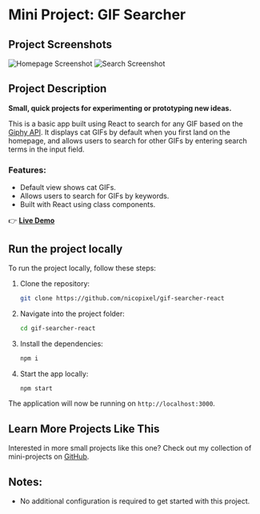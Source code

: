 # Mini Project: GIF Searcher

## Project Screenshots

![Homepage Screenshot](./doc/homepage.png)
![Search Screenshot](./doc/javascript-search.png)

## Project Description
**Small, quick projects for experimenting or prototyping new ideas.**

This is a basic app built using React to search for any GIF based on the [Giphy API](https://giphy.com/). It displays cat GIFs by default when you first land on the homepage, and allows users to search for other GIFs by entering search terms in the input field.

### Features:
- Default view shows cat GIFs.
- Allows users to search for GIFs by keywords.
- Built with React using class components.

👉 **[Live Demo](https://gif-searcher-react.vercel.app/)**  



## Run the project locally

To run the project locally, follow these steps:

1. Clone the repository:
   ```bash
   git clone https://github.com/nicopixel/gif-searcher-react
   ```

2. Navigate into the project folder:
   ```bash
   cd gif-searcher-react
   ```

3. Install the dependencies:
   ```bash
   npm i
   ```

4. Start the app locally:
   ```bash
   npm start
   ```

The application will now be running on `http://localhost:3000`.

## Learn More Projects Like This

Interested in more small projects like this one? Check out my collection of mini-projects on [GitHub](https://github.com/stars/nicopixeldev/lists/mini-project).

## Notes:
- No additional configuration is required to get started with this project.